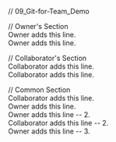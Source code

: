 // 09_Git-for-Team_Demo

// Owner's Section  
Owner adds this line.  
Owner adds this line.  

    

// Collaborator's Section  
Collaborator adds this line.   
Collaborator adds this line.  
  
  
// Common Section    
Collaborator adds this line.    
Owner adds this line.    
Owner adds this line -- 2.  
Collaborator adds this line -- 2.  
Owner adds this line -- 3.  



